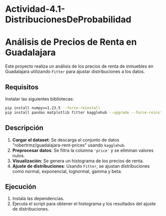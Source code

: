 # Actividad-4.1-DistribucionesDeProbabilidad

# Análisis de Precios de Renta en Guadalajara

Este proyecto realiza un análisis de los precios de renta de inmuebles en Guadalajara utilizando `Fitter` para ajustar distribuciones a los datos.

## Requisitos

Instalar las siguientes bibliotecas:

```bash
pip install numpy==1.23.5 --force-reinstall
pip install pandas matplotlib fitter kagglehub --upgrade --force-reinstall
```

## Descripción

1. **Cargar el dataset**: Se descarga el conjunto de datos "robertrmz/guadalajara-rent-prices" usando `kagglehub`.
2. **Preprocesar datos**: Se filtra la columna `'price'` y se eliminan valores nulos.
3. **Visualización**: Se genera un histograma de los precios de renta.
4. **Ajuste de distribuciones**: Usando `Fitter`, se ajustan distribuciones como normal, exponencial, lognormal, gamma y beta.

## Ejecución

1. Instala las dependencias.
2. Ejecuta el script para obtener el histograma y los resultados del ajuste de distribuciones.
